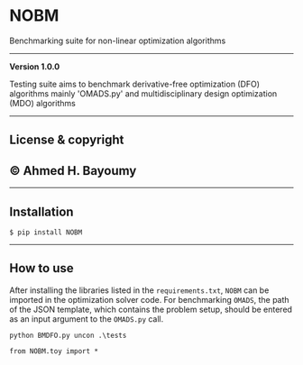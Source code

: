 # NOBM
Benchmarking suite for non-linear optimization algorithms

---

**Version 1.0.0**

Testing suite aims to benchmark derivative-free optimization (DFO) algorithms mainly 'OMADS.py' and multidisciplinary
design optimization (MDO) algorithms


---
## License & copyright

© Ahmed H. Bayoumy 
---
---
## Installation

```commandline
$ pip install NOBM
```
---
## How to use

After installing the libraries listed in the `requirements.txt`, `NOBM` can be imported in the optimization solver code. 
For benchmarking `OMADS`, the path of the JSON template, which contains the problem setup, should be entered as an 
input argument to the `OMADS.py` call. 

```commandline
python BMDFO.py uncon .\tests
```

```commandline
from NOBM.toy import * 
```


